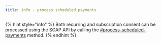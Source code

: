 ```yaml
---
title: info - process scheduled payments
---
```


{% hint style="info" %}
Both recurring and subscription consent can be processed using the SOAP API by calling the [#process-scheduled-payments](../../api-reference/soap-api/recurring-schedule/process-scheduled-payments.md#process-scheduled-payments "mention") method.
{% endhint %}
